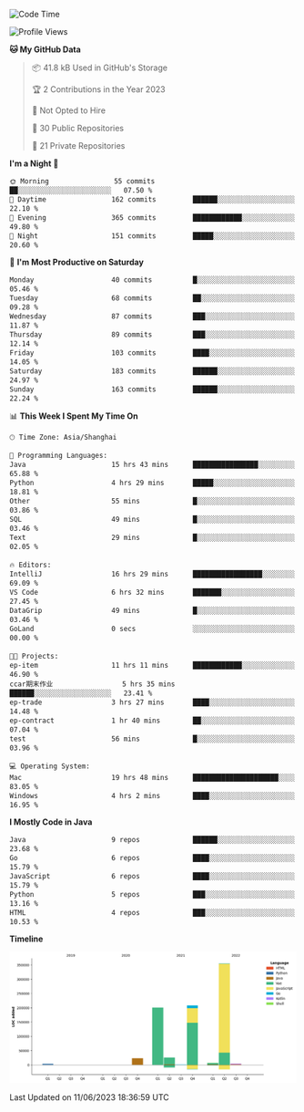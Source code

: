 <!--START_SECTION:waka-->
![Code Time](http://img.shields.io/badge/Code%20Time-1%2C871%20hrs%206%20mins-blue)

![Profile Views](http://img.shields.io/badge/Profile%20Views-0-blue)

**🐱 My GitHub Data** 

> 📦 41.8 kB Used in GitHub's Storage 
 > 
> 🏆 2 Contributions in the Year 2023
 > 
> 🚫 Not Opted to Hire
 > 
> 📜 30 Public Repositories 
 > 
> 🔑 21 Private Repositories 
 > 
**I'm a Night 🦉** 

```text
🌞 Morning                55 commits          ██░░░░░░░░░░░░░░░░░░░░░░░   07.50 % 
🌆 Daytime                162 commits         ██████░░░░░░░░░░░░░░░░░░░   22.10 % 
🌃 Evening                365 commits         ████████████░░░░░░░░░░░░░   49.80 % 
🌙 Night                  151 commits         █████░░░░░░░░░░░░░░░░░░░░   20.60 % 
```
📅 **I'm Most Productive on Saturday** 

```text
Monday                   40 commits          █░░░░░░░░░░░░░░░░░░░░░░░░   05.46 % 
Tuesday                  68 commits          ██░░░░░░░░░░░░░░░░░░░░░░░   09.28 % 
Wednesday                87 commits          ███░░░░░░░░░░░░░░░░░░░░░░   11.87 % 
Thursday                 89 commits          ███░░░░░░░░░░░░░░░░░░░░░░   12.14 % 
Friday                   103 commits         ████░░░░░░░░░░░░░░░░░░░░░   14.05 % 
Saturday                 183 commits         ██████░░░░░░░░░░░░░░░░░░░   24.97 % 
Sunday                   163 commits         ██████░░░░░░░░░░░░░░░░░░░   22.24 % 
```


📊 **This Week I Spent My Time On** 

```text
🕑︎ Time Zone: Asia/Shanghai

💬 Programming Languages: 
Java                     15 hrs 43 mins      ████████████████░░░░░░░░░   65.88 % 
Python                   4 hrs 29 mins       █████░░░░░░░░░░░░░░░░░░░░   18.81 % 
Other                    55 mins             █░░░░░░░░░░░░░░░░░░░░░░░░   03.86 % 
SQL                      49 mins             █░░░░░░░░░░░░░░░░░░░░░░░░   03.46 % 
Text                     29 mins             █░░░░░░░░░░░░░░░░░░░░░░░░   02.05 % 

🔥 Editors: 
IntelliJ                 16 hrs 29 mins      █████████████████░░░░░░░░   69.09 % 
VS Code                  6 hrs 32 mins       ███████░░░░░░░░░░░░░░░░░░   27.45 % 
DataGrip                 49 mins             █░░░░░░░░░░░░░░░░░░░░░░░░   03.46 % 
GoLand                   0 secs              ░░░░░░░░░░░░░░░░░░░░░░░░░   00.00 % 

🐱‍💻 Projects: 
ep-item                  11 hrs 11 mins      ████████████░░░░░░░░░░░░░   46.90 % 
ccar期末作业                 5 hrs 35 mins       ██████░░░░░░░░░░░░░░░░░░░   23.41 % 
ep-trade                 3 hrs 27 mins       ████░░░░░░░░░░░░░░░░░░░░░   14.48 % 
ep-contract              1 hr 40 mins        ██░░░░░░░░░░░░░░░░░░░░░░░   07.04 % 
test                     56 mins             █░░░░░░░░░░░░░░░░░░░░░░░░   03.96 % 

💻 Operating System: 
Mac                      19 hrs 48 mins      █████████████████████░░░░   83.05 % 
Windows                  4 hrs 2 mins        ████░░░░░░░░░░░░░░░░░░░░░   16.95 % 
```

**I Mostly Code in Java** 

```text
Java                     9 repos             ██████░░░░░░░░░░░░░░░░░░░   23.68 % 
Go                       6 repos             ████░░░░░░░░░░░░░░░░░░░░░   15.79 % 
JavaScript               6 repos             ████░░░░░░░░░░░░░░░░░░░░░   15.79 % 
Python                   5 repos             ███░░░░░░░░░░░░░░░░░░░░░░   13.16 % 
HTML                     4 repos             ███░░░░░░░░░░░░░░░░░░░░░░   10.53 % 
```



**Timeline**

![Lines of Code chart](https://raw.githubusercontent.com/youtiaoguagua/youtiaoguagua/master/assets/bar_graph.png)


 Last Updated on 11/06/2023 18:36:59 UTC
<!--END_SECTION:waka-->